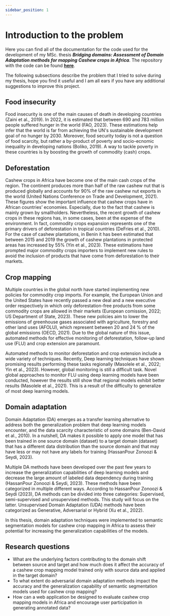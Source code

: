 ```yaml
---
sidebar_position: 1
---
```


# Introduction to the problem

Here you can find all of the documentation for the code used for the development of my MSc. thesis ***Bridging domains: Assessment of Domain Adaptation methods for mapping Cashew crops in Africa***. The repository with the code can be found [**here**](https://github.com/mdominguezd/Thesis_model_training). 

The following subsections describe the problem that I tried to solve during my thesis, hope you find it useful and I am all ears if you have any additional suggestions to improve this project.

## Food insecurity

Food insecurity is one of the main causes of death in developing countries  (Zaini et al., 2019). In 2022, it is estimated that between 690 and 783 million people suffered hunger in the world (FAO, 2023). These estimations help infer that the world is far from achieving the UN's sustainable development goal of no hunger by 2030. Moreover, food security today is not a question of food scarcity, but rather a by-product of poverty and socio-ecnomic inequality in developing nations (Boliko, 2019). A way to tackle poverty in these countries is by boosting the growth of commodity (cash) crops.

## Deforestation

Cashew crops in Africa have become one of the main cash crops of the region. The continent produces more than half of the raw cashew nut that is produced globally and accounts for 90% of the raw cashew nut exports in the world (United Nations Conference on Trade and Development, 2021). These figures show the important influence that cashew crops have in African countries’ economies. Especially, due to the fact that cashew is mainly grown by smallholders. Nevertheless, the recent growth of cashew crops in these regions has, in some cases, been at the expense of the environment. In fact, commodity crops expansion represents one of the primary drivers of deforestation in tropical countries (DeFries et al., 2010). For the case of cashew plantations, in Benin it has been estimated that between 2015 and 2019 the growth of cashew plantations in protected areas has increased by 55% (Yin et al., 2023). These estimations have prompted major commodity crops importers to implement new rules to avoid the inclusion of products that have come from deforestation to their markets.

## Crop mapping

Multiple countries in the global north have started implementing new policies for commodity crop imports. For example, the European Union and the United States have recently passed a new deal and a new executive order respectively in which only deforestation-free products from some commodity crops are allowed in their markets (European comission, 2022; US Department of State, 2023). These new policies aim to lower the emissions of greenhouse gases associated with agriculture, forestry and other land uses (AFOLU), which represent between 20 and 24 % of the global emissions (OECD, 2021). Due to the global nature of this issue, automated methods for effective monitoring of deforestation, follow-up land use (FLU) and crop extension are paramount.

Automated methods to monitor deforestation and crop extension include a wide variety of techniques. Recently, Deep learning techniques have shown promising results performing these tasks regionally (Masolele et al., 2022; Yin et al., 2023). However, global monitoring is still a difficult task. Novel global approaches to monitor FLU using deep learning models have been conducted, however the results still show that regional models exhibit better results (Masolele et al., 2021). This is a result of the difficulty to generalize of most deep learning models.

## Domain adaptation

Domain Adaptation (DA) emerges as a transfer learning alternative to address both the generalization problem that deep learning models encounter, and the data scarcity characteristic of some domains (Ben-David et al., 2010). In a nutshell, DA makes it possible to apply one model that has been trained in one source domain (dataset) to a target domain (dataset) that has a different data distribution than the source domain and that may have less or may not have any labels for training (HassanPour Zonoozi & Seydi, 2023).

Multiple DA methods have been developed over the past few years to increase the generalization capabilities of deep learning models and decrease the large amount of labeled data dependency during training (HassanPour Zonoozi & Seydi, 2023). These methods have been categorized in multiple different ways. According to HassanPour Zonoozi & Seydi (2023), DA methods can be divided into three categories: Supervised, semi-supervised and unsupervised methods. This study will focus on the latter. Unsupervised Domain Adaptation (UDA) methods have been categorized as Generative, Adversarial or Hybrid (Xu et al., 2022).

In this thesis, domain adaptation techniques were implemented to semantic segmentation models for cashew crop mapping in Africa to assess their potential for increasing the generalization capabilities of the models.

## Research questions

* What are the underlying factors contributing to the domain shift between source and target and how much does it affect the accuracy of a cashew crop mapping model trained only with source data and applied in the target domain?
* To what extent do adversarial domain adaptation methods impact the accuracy and the generalization capability of semantic segmentation models used for cashew crop mapping?
* How can a web application be designed to evaluate cashew crop mapping models in Africa and encourage user participation in generating annotated data?


